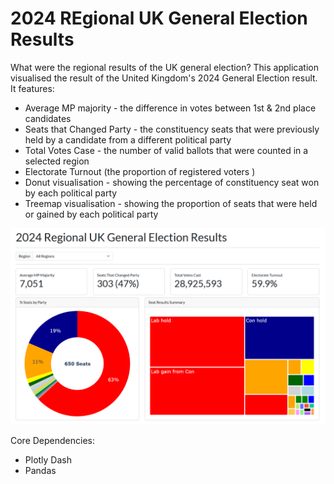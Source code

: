 # 2024 REgional UK General Election Results

What were the regional results of the UK general election? This application visualised the result of the United Kingdom's 2024 General Election result. It features:

- Average MP majority - the difference in votes between 1st & 2nd place candidates
- Seats that Changed Party - the constituency seats that were previously held by a candidate from a different political party
- Total Votes Case - the number of valid ballots that were counted in a selected region
- Electorate Turnout (the proportion of registered voters )
- Donut visualisation - showing the percentage of constituency seat won by each political party
- Treemap visualisation - showing the proportion of seats that were held or gained by each political party

![app screenshot](app-screenshot.png "Screenshot of the Dash App")

Core Dependencies:
- Plotly Dash
- Pandas
